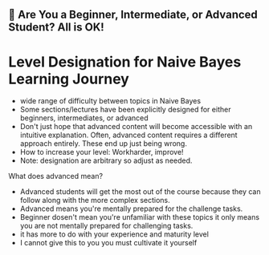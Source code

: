 ## 🎯 Are You a Beginner, Intermediate, or Advanced Student? All is OK!
# Level Designation for Naive Bayes Learning Journey
- wide range of difficulty between topics in Naive Bayes
- Some sections/lectures have been explicitly designed for either beginners, intermediates, or advanced
- Don't just hope that advanced content will become accessible with an intuitive explanation. Often, advanced content requires a different approach entirely. These end up just being wrong.
- How to increase your level: Workharder, improve!
- Note: designation are arbitrary so adjust as needed.

What does advanced mean?
- Advanced students will get the most out of the course because they can follow along with the more complex sections.
- Advanced means you're mentally prepared for the challenge tasks.
- Beginner dosen't mean you're unfamiliar with these topics it only means you are not mentally prepared for challenging tasks.
- it has more to do with your experience and maturity level
- I cannot give this to you you must cultivate it yourself